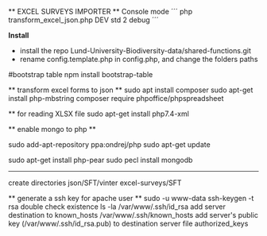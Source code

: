 
** EXCEL SURVEYS IMPORTER **
Console mode 
´´´
php transform_excel_json.php DEV std 2 debug
´´´

**Install**
 - install the repo Lund-University-Biodiversity-data/shared-functions.git
 - rename config.template.php in config.php, and change the folders paths
 

#bootstrap table 
npm install bootstrap-table

** transform excel forms to json **
sudo apt install composer
sudo apt-get install php-mbstring
composer require phpoffice/phpspreadsheet

** for reading XLSX file
sudo apt-get install php7.4-xml

** enable mongo to php **

sudo add-apt-repository ppa:ondrej/php
sudo apt-get update

sudo apt-get install php-pear
sudo pecl install mongodb
****

create directories
json/SFT/vinter
excel-surveys/SFT


** generate a ssh key for apache user **
sudo -u www-data ssh-keygen -t rsa
double check existence 
ls -la /var/www/.ssh/id_rsa
add server destination to known_hosts
/var/www/.ssh/known_hosts
add server's public key (/var/www/.ssh/id_rsa.pub) to destination server file authorized_keys

